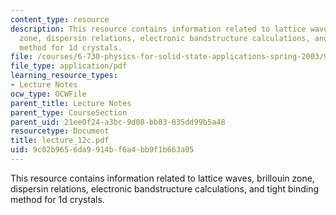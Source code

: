 ```yaml
---
content_type: resource
description: This resource contains information related to lattice waves, brillouin
  zone, dispersin relations, electronic bandstructure calculations, and tight binding
  method for 1d crystals.
file: /courses/6-730-physics-for-solid-state-applications-spring-2003/9c02b9656da9914bf6a4bb9f1b663a05_lecture_12c.pdf
file_type: application/pdf
learning_resource_types:
- Lecture Notes
ocw_type: OCWFile
parent_title: Lecture Notes
parent_type: CourseSection
parent_uid: 21ee0f24-a3bc-9d08-bb83-835dd99b5a48
resourcetype: Document
title: lecture_12c.pdf
uid: 9c02b965-6da9-914b-f6a4-bb9f1b663a05
---
```

This resource contains information related to lattice waves, brillouin zone, dispersin relations, electronic bandstructure calculations, and tight binding method for 1d crystals.

